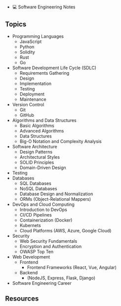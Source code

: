 - 💻 Software Engineering Notes

## Topics

- Programming Languages
  - JavaScript
  - Python
  - Solidity
  - Rust
  - Go
- Software Development Life Cycle (SDLC)
  - Requirements Gathering
  - Design
  - Implementation
  - Testing
  - Deployment
  - Maintenance
- Version Control
  - Git
  - GitHub
- Algorithms and Data Structures
  - Basic Algorithms
  - Advanced Algorithms
  - Data Structures
  - Big-O Notation and Complexity Analysis
- Software Architecture
  - Design Patterns
  - Architectural Styles
  - SOLID Principles
  - Domain-Driven Design
- Testing
- Databases
  - SQL Databases
  - NoSQL Databases
  - Database Design and Normalization
  - ORMs (Object-Relational Mappers)
- DevOps and Cloud Computing
  - Introduction to DevOps
  - CI/CD Pipelines
  - Containerization (Docker)
  - Kubernets
  - Cloud Platforms (AWS, Azure, Google Cloud)
- Security
  - Web Security Fundamentals
  - Encryption and Authentication
  - OWASP Top Ten
- Web Development
  - Frontend
    - Frontend Frameworks (React, Vue, Angular)
  - Backend
    - (NodeJS, Express, Flask, Django)
- Software Engineering Career

## Resources

